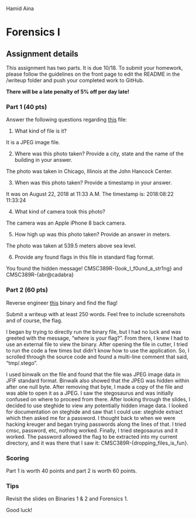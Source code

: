 Hamid Aina

Forensics I
======

## Assignment details

This assignment has two parts. It is due 10/18.
To submit your homework, please follow the guidelines on the front page to edit the README in the /writeup folder and push your completed work to GitHub.


**There will be a late penalty of 5% off per day late!**

### Part 1 (40 pts)
Answer the following questions regarding [this](image) file:

1. What kind of file is it?

It is a JPEG image file.

2. Where was this photo taken? Provide a city, state and the name of the building in your answer.

The photo was taken in Chicago, Illinois at the John Hancock Center.

3. When was this photo taken? Provide a timestamp in your answer.

It was on August 22, 2018 at 11:33 A.M. The timestamp is: 2018:08:22 11:33:24

4. What kind of camera took this photo?

The camera was an Apple iPhone 8 back camera.

5. How high up was this photo taken? Provide an answer in meters.

The photo was taken at 539.5 meters above sea level.

6. Provide any found flags in this file in standard flag format.

You found the hidden message! CMSC389R-{look_I_f0und_a_str1ng} and CMSC389R-{abr@cadabra}


### Part 2 (60 pts)
Reverse engineer [this](binary) binary and find the flag!

Submit a writeup with at least 250 words. Feel free to include screenshots and of course, the flag.

I began by trying to directly run the binary file, but I had no luck and was greeted with the message, “where is your flag?”. From there, I knew I had to use an external file to view the binary. After opening the file in cutter, I tried to run the code a few times but didn’t know how to use the application. So, I scrolled through the source code and found a multi-line comment that said, “tmp/.stego”.

I used binwalk on the file and found that the file was JPEG image data in JFIF standard format. Binwalk also showed that the JPEG was hidden within after one null byte. After removing that byte, I made a copy of the file and was able to open it as a JPEG. I saw the stegosaurus and was initially confused on where to proceed from there. After looking through the slides, I decided to use steghide to view any potentially hidden image data. I looked for documentation on steghide and saw that I could use: steghide extract which then asked me for a password. I thought back to when we were hacking kreuger and began trying passwords along the lines of that. I tried cmsc, password, etc, nothing worked. Finally, I tried stegosaurus and it worked. The password allowed the flag to be extracted into my current directory, and it was there that I saw it: CMSC389R-{dropping_files_is_fun}.


### Scoring

Part 1 is worth 40 points and part 2 is worth 60 points.

### Tips
Revisit the slides on Binaries 1 & 2 and Forensics 1.

Good luck!
